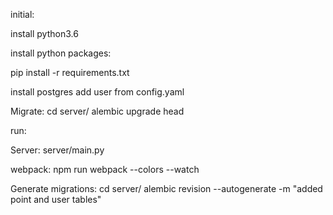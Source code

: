 initial:

install python3.6

install python packages:

pip install -r requirements.txt

install postgres
add user from config.yaml

Migrate:
cd server/
alembic upgrade head

run:

Server:
server/main.py

webpack:
npm run webpack --colors --watch

Generate migrations:
cd server/
alembic revision --autogenerate -m "added point and user tables"

